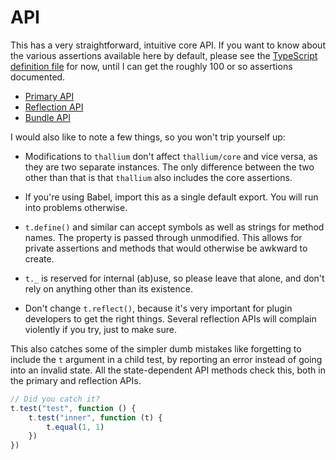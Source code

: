 # API

This has a very straightforward, intuitive core API. If you want to know about the various assertions available here by default, please see the [TypeScript definition file](../assertions.d.ts) for now, until I can get the roughly 100 or so assertions documented.

- [Primary API](./api/primary.md)
- [Reflection API](./api/reflect.md)
- [Bundle API](./api/bundle.md)

I would also like to note a few things, so you won't trip yourself up:

- Modifications to `thallium` don't affect `thallium/core` and vice versa, as they are two separate instances. The only difference between the two other than that is that `thallium` also includes the core assertions.

- If you're using Babel, import this as a single default export. You will run into problems otherwise.

- `t.define()` and similar can accept symbols as well as strings for method names. The property is passed through unmodified. This allows for private assertions and methods that would otherwise be awkward to create.

- `t._` is reserved for internal (ab)use, so please leave that alone, and don't rely on anything other than its existence.

- Don't change `t.reflect()`, because it's very important for plugin developers to get the right things. Several reflection APIs will complain violently if you try, just to make sure.

This also catches some of the simpler dumb mistakes like forgetting to include the `t` argument in a child test, by reporting an error instead of going into an invalid state. All the state-dependent API methods check this, both in the primary and reflection APIs.

```js
// Did you catch it?
t.test("test", function () {
    t.test("inner", function (t) {
        t.equal(1, 1)
    })
})
```
